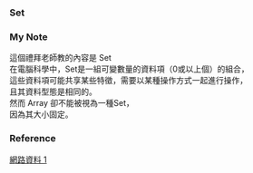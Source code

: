 ### Set
### My Note

這個禮拜老師教的內容是 Set</br>
在電腦科學中，Set是一組可變數量的資料項（0或以上個）的組合，</br>
這些資料項可能共享某些特徵，需要以某種操作方式一起進行操作，</br>
且其資料型態是相同的。</br>
然而 Array 卻不能被視為一種Set，</br>
因為其大小固定。



### Reference
[網路資料 1](https://zh.wikipedia.org/wiki/%E9%9B%86%E5%90%88_(%E8%AE%A1%E7%AE%97%E6%9C%BA%E7%A7%91%E5%AD%A6))</br>
